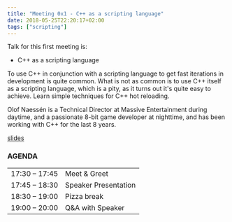 ```yaml
---
title: "Meeting 0x1 - C++ as a scripting language"
date: 2018-05-25T22:20:17+02:00
tags: ["scripting"]
---
```


Talk for this first meeting is:
- C++ as a scripting language

To use C++ in conjunction with a scripting language to get fast iterations in development is quite common.
What is not as common is to use C++ itself as a scripting language, which is a pity, as it turns out it's quite easy to achieve. Learn simple techniques for C++ hot reloading.

Olof Naessén is a Technical Director at Massive Entertainment during daytime, and a passionate 8-bit game developer at nighttime, and has been working with C++ for the last 8 years.

[slides](https://olofn.github.io/C%2B%2B%20As%20A%20Scripting%20Language/#1)

### AGENDA

|               |              |
|---------------|--------------|
| 17:30 – 17:45 | Meet & Greet |
| 17:45 – 18:30 | Speaker Presentation |
| 18:30 – 19:00 | Pizza break   |
| 19:00 – 20:00 | Q&A with Speaker          |